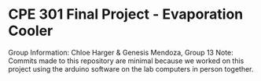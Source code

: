 # CPE 301 Final Project - Evaporation Cooler

Group Information: Chloe Harger & Genesis Mendoza, Group 13
Note: Commits made to this repository are minimal because we worked 
on this project using the arduino software on the lab computers in person 
together. 
